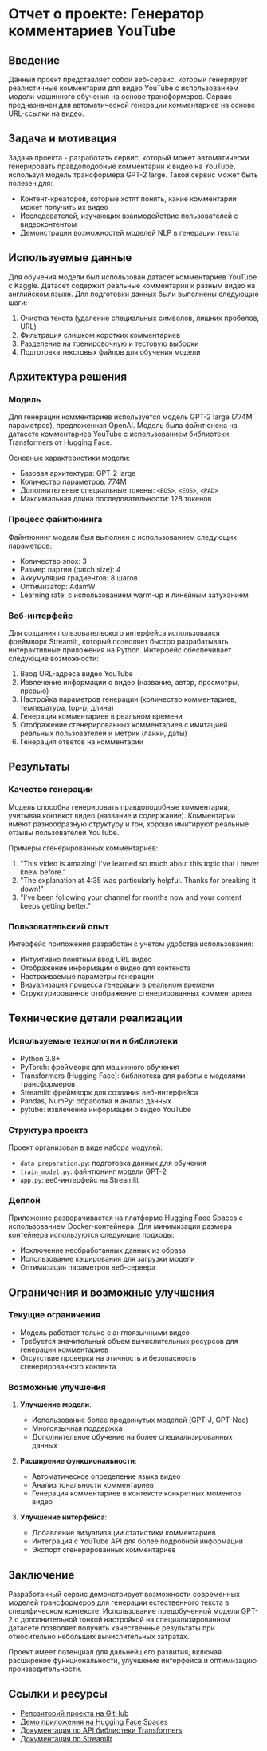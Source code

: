 # Отчет о проекте: Генератор комментариев YouTube

## Введение

Данный проект представляет собой веб-сервис, который генерирует реалистичные комментарии для видео YouTube с использованием модели машинного обучения на основе трансформеров. Сервис предназначен для автоматической генерации комментариев на основе URL-ссылки на видео.

## Задача и мотивация

Задача проекта - разработать сервис, который может автоматически генерировать правдоподобные комментарии к видео на YouTube, используя модель трансформера GPT-2 large. Такой сервис может быть полезен для:

- Контент-креаторов, которые хотят понять, какие комментарии может получить их видео
- Исследователей, изучающих взаимодействие пользователей с видеоконтентом
- Демонстрации возможностей моделей NLP в генерации текста

## Используемые данные

Для обучения модели был использован датасет комментариев YouTube с Kaggle. Датасет содержит реальные комментарии к разным видео на английском языке. Для подготовки данных были выполнены следующие шаги:

1. Очистка текста (удаление специальных символов, лишних пробелов, URL)
2. Фильтрация слишком коротких комментариев
3. Разделение на тренировочную и тестовую выборки
4. Подготовка текстовых файлов для обучения модели

## Архитектура решения

### Модель

Для генерации комментариев используется модель GPT-2 large (774M параметров), предложенная OpenAI. Модель была файнтюнена на датасете комментариев YouTube с использованием библиотеки Transformers от Hugging Face.

Основные характеристики модели:
- Базовая архитектура: GPT-2 large
- Количество параметров: 774M
- Дополнительные специальные токены: `<BOS>`, `<EOS>`, `<PAD>`
- Максимальная длина последовательности: 128 токенов

### Процесс файнтюнинга

Файнтюнинг модели был выполнен с использованием следующих параметров:
- Количество эпох: 3
- Размер партии (batch size): 4
- Аккумуляция градиентов: 8 шагов
- Оптимизатор: AdamW
- Learning rate: с использованием warm-up и линейным затуханием

### Веб-интерфейс

Для создания пользовательского интерфейса использовался фреймворк Streamlit, который позволяет быстро разрабатывать интерактивные приложения на Python. Интерфейс обеспечивает следующие возможности:

1. Ввод URL-адреса видео YouTube
2. Извлечение информации о видео (название, автор, просмотры, превью)
3. Настройка параметров генерации (количество комментариев, температура, top-p, длина)
4. Генерация комментариев в реальном времени
5. Отображение сгенерированных комментариев с имитацией реальных пользователей и метрик (лайки, даты)
6. Генерация ответов на комментарии

## Результаты

### Качество генерации

Модель способна генерировать правдоподобные комментарии, учитывая контекст видео (название и содержание). Комментарии имеют разнообразную структуру и тон, хорошо имитируют реальные отзывы пользователей YouTube.

Примеры сгенерированных комментариев:
1. "This video is amazing! I've learned so much about this topic that I never knew before."
2. "The explanation at 4:35 was particularly helpful. Thanks for breaking it down!"
3. "I've been following your channel for months now and your content keeps getting better."

### Пользовательский опыт

Интерфейс приложения разработан с учетом удобства использования:
- Интуитивно понятный ввод URL видео
- Отображение информации о видео для контекста
- Настраиваемые параметры генерации
- Визуализация процесса генерации в реальном времени
- Структурированное отображение сгенерированных комментариев

## Технические детали реализации

### Используемые технологии и библиотеки

- Python 3.8+
- PyTorch: фреймворк для машинного обучения
- Transformers (Hugging Face): библиотека для работы с моделями трансформеров
- Streamlit: фреймворк для создания веб-интерфейса
- Pandas, NumPy: обработка и анализ данных
- pytube: извлечение информации о видео YouTube

### Структура проекта

Проект организован в виде набора модулей:
- `data_preparation.py`: подготовка данных для обучения
- `train_model.py`: файнтюнинг модели GPT-2
- `app.py`: веб-интерфейс на Streamlit

### Деплой

Приложение разворачивается на платформе Hugging Face Spaces с использованием Docker-контейнера. Для минимизации размера контейнера используются следующие подходы:
- Исключение необработанных данных из образа
- Использование кэширования для загрузки модели
- Оптимизация параметров веб-сервера

## Ограничения и возможные улучшения

### Текущие ограничения

- Модель работает только с англоязычными видео
- Требуется значительный объем вычислительных ресурсов для генерации комментариев
- Отсутствие проверки на этичность и безопасность сгенерированного контента

### Возможные улучшения

1. **Улучшение модели**:
   - Использование более продвинутых моделей (GPT-J, GPT-Neo)
   - Многоязычная поддержка
   - Дополнительное обучение на более специализированных данных

2. **Расширение функциональности**:
   - Автоматическое определение языка видео
   - Анализ тональности комментариев
   - Генерация комментариев в контексте конкретных моментов видео

3. **Улучшение интерфейса**:
   - Добавление визуализации статистики комментариев
   - Интеграция с YouTube API для более подробной информации
   - Экспорт сгенерированных комментариев

## Заключение

Разработанный сервис демонстрирует возможности современных моделей трансформеров для генерации естественного текста в специфическом контексте. Использование предобученной модели GPT-2 с дополнительной тонкой настройкой на специализированном датасете позволяет получить качественные результаты при относительно небольших вычислительных затратах.

Проект имеет потенциал для дальнейшего развития, включая расширение функциональности, улучшение интерфейса и оптимизацию производительности.

## Ссылки и ресурсы

- [Репозиторий проекта на GitHub](#)
- [Демо приложения на Hugging Face Spaces](#)
- [Документация по API библиотеки Transformers](https://huggingface.co/docs/transformers/)
- [Документация по Streamlit](https://docs.streamlit.io/) 